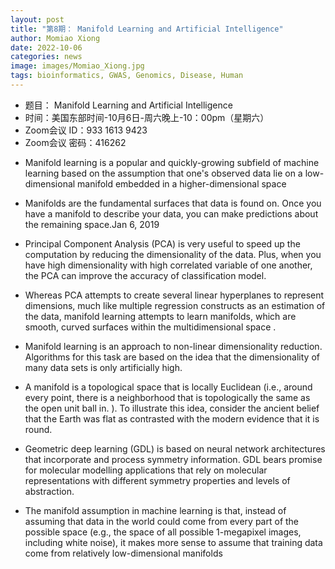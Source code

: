 ```yaml
---
layout: post
title: "第8期： Manifold Learning and Artificial Intelligence"
author: Momiao Xiong 
date: 2022-10-06
categories: news
image: images/Momiao_Xiong.jpg
tags: bioinformatics, GWAS, Genomics, Disease, Human
---
```


- 题目： Manifold Learning and Artificial Intelligence
- 时间：美国东部时间-10月6日-周六晚上-10：00pm（星期六）
- Zoom会议 ID：933 1613 9423
- Zoom会议 密码：416262

* Manifold learning is a popular and quickly-growing subfield of machine learning based on the assumption that one's observed data lie on a low-dimensional manifold embedded in a higher-dimensional space

* Manifolds are the fundamental surfaces that data is found on. Once you have a manifold to describe your data, you can make predictions about the remaining space.Jan 6, 2019

* Principal Component Analysis (PCA) is very useful to speed up the computation by reducing the dimensionality of the data. Plus, when you have high dimensionality with high correlated variable of one another, the PCA can improve the accuracy of classification model.

* Whereas PCA attempts to create several linear hyperplanes to represent dimensions, much like multiple regression constructs as an estimation of the data, manifold learning attempts to learn manifolds, which are smooth, curved surfaces within the multidimensional space .

* Manifold learning is an approach to non-linear dimensionality reduction. Algorithms for this task are based on the idea that the dimensionality of many data sets is only artificially high.

* A manifold is a topological space that is locally Euclidean (i.e., around every point, there is a neighborhood that is topologically the same as the open unit ball in. ). To illustrate this idea, consider the ancient belief that the Earth was flat as contrasted with the modern evidence that it is round.

* Geometric deep learning (GDL) is based on neural network architectures that incorporate and process symmetry information. GDL bears promise for molecular modelling applications that rely on molecular representations with different symmetry properties and levels of abstraction.

* The manifold assumption in machine learning is that, instead of assuming that data in the world could come from every part of the possible space (e.g., the space of all possible 1-megapixel images, including white noise), it makes more sense to assume that training data come from relatively low-dimensional manifolds 